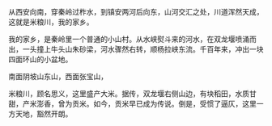 从西安向南，穿秦岭过柞水，到镇安两河后向东，山河交汇之处，川道浑然天成，这就是米粮川，我的家乡。

我的家乡，是秦岭里一个普通的小山村。从水峡熨斗来的河水，在双龙堰喷涌而出，一头撞上牛头山朱砂梁，河水骤然右转，顺杨拉峡东流。千百年来，冲出一块四面环山的小盆地。

南面阴坡山东山，西面张宝山，

米粮川，顾名思义，这里盛产大米。据传，双龙堰右侧山边，有块稻田，水质甘甜，产米澎香，曾为贡米。如今，贡米早已成为传说。倒是，受惯了逼仄，这里一方天地，豁然开朗。






